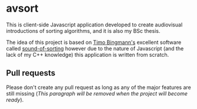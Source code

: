 # avsort
This is client-side Javascript application developed to create audiovisual introductions of sorting algorithms, and it is also my BSc thesis.

The idea of this project is based on [Timo Bingmann's](http://panthema.net/about/) excellent software called [sound-of-sorting](http://panthema.net/2013/sound-of-sorting/) however due to the nature of Javascript (and the lack of my C++ knowledge) this application is written from scratch.

## Pull requests
Please don't create any pull request as long as any of the major features are still missing (*This paragraph will be removed when the project will become ready*).